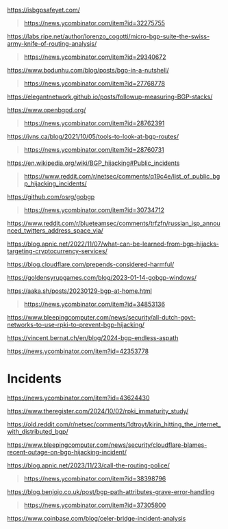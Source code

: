 https://isbgpsafeyet.com/
> https://news.ycombinator.com/item?id=32275755

https://labs.ripe.net/author/lorenzo_cogotti/micro-bgp-suite-the-swiss-army-knife-of-routing-analysis/
> https://news.ycombinator.com/item?id=29340672

https://www.bodunhu.com/blog/posts/bgp-in-a-nutshell/
> https://news.ycombinator.com/item?id=27768778

https://elegantnetwork.github.io/posts/followup-measuring-BGP-stacks/

https://www.openbgpd.org/
> https://news.ycombinator.com/item?id=28762391

https://jvns.ca/blog/2021/10/05/tools-to-look-at-bgp-routes/
> https://news.ycombinator.com/item?id=28760731

https://en.wikipedia.org/wiki/BGP_hijacking#Public_incidents
> https://www.reddit.com/r/netsec/comments/q19c4e/list_of_public_bgp_hijacking_incidents/

https://github.com/osrg/gobgp
> https://news.ycombinator.com/item?id=30734712

https://www.reddit.com/r/blueteamsec/comments/trfzfn/russian_isp_announced_twitters_address_space_via/

https://blog.apnic.net/2022/11/07/what-can-be-learned-from-bgp-hijacks-targeting-cryptocurrency-services/

https://blog.cloudflare.com/prepends-considered-harmful/

https://goldensyrupgames.com/blog/2023-01-14-gobgp-windows/

https://aaka.sh/posts/20230129-bgp-at-home.html
> https://news.ycombinator.com/item?id=34853136

https://www.bleepingcomputer.com/news/security/all-dutch-govt-networks-to-use-rpki-to-prevent-bgp-hijacking/

https://vincent.bernat.ch/en/blog/2024-bgp-endless-aspath

https://news.ycombinator.com/item?id=42353778

# Incidents
https://news.ycombinator.com/item?id=43624430

https://www.theregister.com/2024/10/02/rpki_immaturity_study/

https://old.reddit.com/r/netsec/comments/1dtroyt/kirin_hitting_the_internet_with_distributed_bgp/

https://www.bleepingcomputer.com/news/security/cloudflare-blames-recent-outage-on-bgp-hijacking-incident/

https://blog.apnic.net/2023/11/23/call-the-routing-police/
> https://news.ycombinator.com/item?id=38398796

https://blog.benjojo.co.uk/post/bgp-path-attributes-grave-error-handling
> https://news.ycombinator.com/item?id=37305800

https://www.coinbase.com/blog/celer-bridge-incident-analysis
